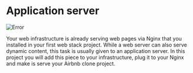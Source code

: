 # Application server
![Error](https://holbertonintranet.s3.amazonaws.com/uploads/medias/2018/9/c7d1ed0a2e10d1b4e9b3.jpg?X-Amz-Algorithm=AWS4-HMAC-SHA256&X-Amz-Credential=AKIARDDGGGOUWMNL5ANN%2F20201008%2Fus-east-1%2Fs3%2Faws4_request&X-Amz-Date=20201008T165144Z&X-Amz-Expires=86400&X-Amz-SignedHeaders=host&X-Amz-Signature=8cc8302ea16a9f85947e3e4e5966c65b60dc6549273dc694487648cf019b345b)

Your web infrastructure is already serving web pages via Nginx that you installed in your first web stack project. While a web server can also serve dynamic content, this task is usually given to an application server. In this project you will add this piece to your infrastructure, plug it to your Nginx and make is serve your Airbnb clone project.
